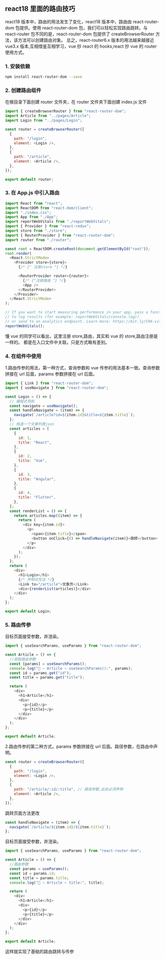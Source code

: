 ## react18 里面的路由技巧

react18 版本中，路由的用法发生了变化，react18 版本中，路由由 react-router-dom 包提供。使用 react-router-dom 包，我们可以轻松实现路由跳转。与 react-router 包不同的是，react-router-dom 包提供了 createBrowserRouter 方法，该方法可以创建路由对象。
总之，react-router6.x 版本的用法越来越接近 vue3.x 版本,互相借鉴互相学习，vue 抄 react 的 hooks,react 抄 vue 的 router 使用方式。

### 1. 安装依赖

```bash
npm install react-router-dom --save
```

### 2. 创建路由组件

在根目录下面创建 router 文件夹，在 router 文件夹下面创建 index.js 文件

```js
import { createBrowserRouter } from "react-router-dom";
import Article from "../pages/Article";
import Login from "../pages/Login";

const router = createBrowserRouter([
  {
    path: "/login",
    element: <Login />,
  },
  {
    path: "/article",
    element: <Article />,
  },
]);

export default router;
```

### 3. 在 App.js 中引入路由

```js
import React from "react";
import ReactDOM from "react-dom/client";
import "./index.css";
import App from "./App";
import reportWebVitals from "./reportWebVitals";
import { Provider } from "react-redux";
import store from "./store";
import { RouterProvider } from "react-router-dom";
import router from "./router";

const root = ReactDOM.createRoot(document.getElementById("root"));
root.render(
  <React.StrictMode>
    <Provider store={store}>
      {/* {" 注册store "} */}

      <RouterProvider router={router}>
        {/* {"注册路由 "} */}
        <App />
      </RouterProvider>
    </Provider>
  </React.StrictMode>
);

// If you want to start measuring performance in your app, pass a function
// to log results (for example: reportWebVitals(console.log))
// or send to an analytics endpoint. Learn more: https://bit.ly/CRA-vitals
reportWebVitals();
```

懂 vue 的同学可以看出，这里注册 store,路由，其实和 vue 的 store,路由注册是一样的。
都是在入口文件中关联。只是方式略有差别。

### 4. 在组件中使用

1.路由传参的用法，第一种方式，查询参数和 vue 传参的用法基本一致。查询参数拼接在 url 后面，params 参数拼接在 url 后面。

```js
import { Link } from "react-router-dom";
import { useNavigate } from "react-router-dom";

const Login = () => {
  // 编程式导航
  const navigate = useNavigate();
  const handleNavigate = (item) => {
    navigate(`/article?id=${item.id}&title=${item.title}`);
  };
  // 构造一个文章列表json
  const articles = [
    {
      id: 1,
      title: "React",
    },
    {
      id: 2,
      title: "Vue",
    },
    {
      id: 3,
      title: "Angular",
    },
    {
      id: 4,
      title: "Flutter",
    },
  ];
  const renderList = () => {
    return articles.map((item) => {
      return (
        <div key={item.id}>
          <p>
            <span>{item.title}</span>
            <button onClick={() => handleNavigate(item)}>跳转</button>
          </p>
        </div>
      );
    });
  };
  return (
    <div>
      <h1>Login</h1>
      {/* 声明式写法 */}
      <Link to="/article">文章页</Link>
      <div>{renderList(articles)}</div>
    </div>
  );
};

export default Login;
```

### 5. 路由传参

目标页面接受参数，并渲染。

```js
import { useSearchParams, useParams } from "react-router-dom";

const Article = () => {
  //获取路由参数
  const [params] = useSearchParams();
  console.log("🚀 ~ Article ~ useSearchParams():", params);
  const id = params.get("id");
  const title = params.get("title");

  return (
    <div>
      <h1>Article</h1>
      <div>
        <p>{id}</p>
        <p>{title}</p>
      </div>
    </div>
  );
};

export default Article;
```

2.路由传参的第二种方式，params 参数拼接在 url 后面。路径参数，在路由中声明。

```js
const router = createBrowserRouter([
  {
    path: "/login",
    element: <Login />,
  },
  {
    path: "/article/:id/:title", // 路径参数,此处必须声明
    element: <Article />,
  },
]);
```

跳转页面方法更改

```js
const handleNavigate = (item) => {
  navigate(`/article/${item.id}/${item.title}`);
};
```

目标页面接受参数，并渲染。

```js
import { useSearchParams, useParams } from "react-router-dom";

const Article = () => {
  //路由参数
  const params = useParams();
  const id = params.id;
  const title = params.title;
  console.log("🚀 ~ Article ~ title:", title);

  return (
    <div>
      <h1>Article</h1>
      <div>
        <p>{id}</p>
        <p>{title}</p>
      </div>
    </div>
  );
};

export default Article;
```

这样就实现了基础的路由跳转与传参
